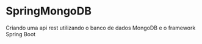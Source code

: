 # SpringMongoDB

Criando uma api rest utilizando o banco de dados MongoDB e o framework Spring Boot
